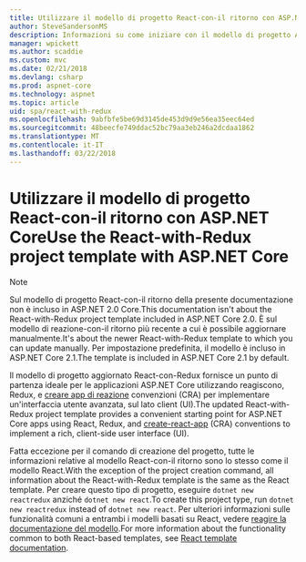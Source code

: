 ```yaml
---
title: Utilizzare il modello di progetto React-con-il ritorno con ASP.NET Core
author: SteveSandersonMS
description: Informazioni su come iniziare con il modello di progetto ASP.NET Core singolo pagina applicazione (SPA) per React con Redux e creare app di react.
manager: wpickett
ms.author: scaddie
ms.custom: mvc
ms.date: 02/21/2018
ms.devlang: csharp
ms.prod: aspnet-core
ms.technology: aspnet
ms.topic: article
uid: spa/react-with-redux
ms.openlocfilehash: 9abfbfe5be69d3145de453d9d9e56ea35eec64ed
ms.sourcegitcommit: 48beecfe749ddac52bc79aa3eb246a2dcdaa1862
ms.translationtype: MT
ms.contentlocale: it-IT
ms.lasthandoff: 03/22/2018
---
```

# <a name="use-the-react-with-redux-project-template-with-aspnet-core"></a><span data-ttu-id="0446d-103">Utilizzare il modello di progetto React-con-il ritorno con ASP.NET Core</span><span class="sxs-lookup"><span data-stu-id="0446d-103">Use the React-with-Redux project template with ASP.NET Core</span></span>

> [!NOTE]
> <span data-ttu-id="0446d-104">Sul modello di progetto React-con-il ritorno della presente documentazione non è incluso in ASP.NET 2.0 Core.</span><span class="sxs-lookup"><span data-stu-id="0446d-104">This documentation isn't about the React-with-Redux project template included in ASP.NET Core 2.0.</span></span> <span data-ttu-id="0446d-105">È sul modello di reazione-con-il ritorno più recente a cui è possibile aggiornare manualmente.</span><span class="sxs-lookup"><span data-stu-id="0446d-105">It's about the newer React-with-Redux template to which you can update manually.</span></span> <span data-ttu-id="0446d-106">Per impostazione predefinita, il modello è incluso in ASP.NET Core 2.1.</span><span class="sxs-lookup"><span data-stu-id="0446d-106">The template is included in ASP.NET Core 2.1 by default.</span></span>

<span data-ttu-id="0446d-107">Il modello di progetto aggiornato React-con-Redux fornisce un punto di partenza ideale per le applicazioni ASP.NET Core utilizzando reagiscono, Redux, e [creare app di reazione](https://github.com/facebookincubator/create-react-app) convenzioni (CRA) per implementare un'interfaccia utente avanzata, sul lato client (UI).</span><span class="sxs-lookup"><span data-stu-id="0446d-107">The updated React-with-Redux project template provides a convenient starting point for ASP.NET Core apps using React, Redux, and [create-react-app](https://github.com/facebookincubator/create-react-app) (CRA) conventions to implement a rich, client-side user interface (UI).</span></span>

<span data-ttu-id="0446d-108">Fatta eccezione per il comando di creazione del progetto, tutte le informazioni relative al modello React-con-il ritorno sono lo stesso come il modello React.</span><span class="sxs-lookup"><span data-stu-id="0446d-108">With the exception of the project creation command, all information about the React-with-Redux template is the same as the React template.</span></span> <span data-ttu-id="0446d-109">Per creare questo tipo di progetto, eseguire `dotnet new reactredux` anziché `dotnet new react`.</span><span class="sxs-lookup"><span data-stu-id="0446d-109">To create this project type, run `dotnet new reactredux` instead of `dotnet new react`.</span></span> <span data-ttu-id="0446d-110">Per ulteriori informazioni sulle funzionalità comuni a entrambi i modelli basati su React, vedere [reagire la documentazione del modello](xref:spa/react).</span><span class="sxs-lookup"><span data-stu-id="0446d-110">For more information about the functionality common to both React-based templates, see [React template documentation](xref:spa/react).</span></span>
